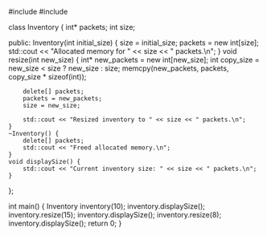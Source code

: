 #include <iostream>
#include <cstring> 

class Inventory {
    int* packets;
    int size;

public:
    Inventory(int initial_size) {
        size = initial_size;
        packets = new int[size];
        std::cout << "Allocated memory for " << size << " packets.\n";
    }
    void resize(int new_size) {
        int* new_packets = new int[new_size]; 
        int copy_size = new_size < size ? new_size : size;
        memcpy(new_packets, packets, copy_size * sizeof(int));
        
        delete[] packets; 
        packets = new_packets; 
        size = new_size;

        std::cout << "Resized inventory to " << size << " packets.\n";
    }
    ~Inventory() {
        delete[] packets;
        std::cout << "Freed allocated memory.\n";
    }
    void displaySize() {
        std::cout << "Current inventory size: " << size << " packets.\n";
    }
};

int main() {
    Inventory inventory(10); 
    inventory.displaySize();
    inventory.resize(15);
    inventory.displaySize();
    inventory.resize(8);  
    inventory.displaySize();
    return 0;
}
